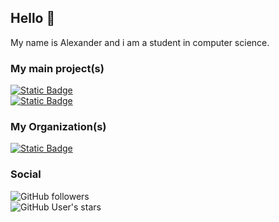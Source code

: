 ## Hello :wave:
My name is Alexander and i am a student in computer science. 

### My main project(s)
[![Static Badge](https://img.shields.io/badge/Librairy_to_make_2d_game_%E2%87%BE%0A-Bbop_Library-green?style=for-the-badge&logo=c%2B%2B&color=rgb(255%2C0%2C127))](https://github.com/Alexander7474/Bbop-Library)<br>
[![Static Badge](https://img.shields.io/badge/2d_game_%E2%87%BE%0A-Bro_Melee-green?style=for-the-badge&logo=nintendo-3ds&color=rgb(255%2C255%2C0))](https://github.com/Bbop-Team/BroMelee)

### My Organization(s)
[![Static Badge](https://img.shields.io/badge/Students_group_%E2%87%BE%0A-Bbop_Team-no?style=for-the-badge&logo=codecademy&color=rgb(0%2C255%2C255))](https://github.com/Bbop-Team)

### Social
![GitHub followers](https://img.shields.io/github/followers/Alexander7474?style=social) <br>
![GitHub User's stars](https://img.shields.io/github/stars/Alexander7474)
